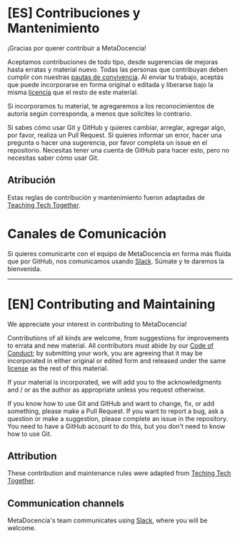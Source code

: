 
# [ES] Contribuciones y Mantenimiento 

¡Gracias por querer contribuir a MetaDocencia!

Aceptamos contribuciones de todo tipo, desde sugerencias de mejoras hasta erratas y material nuevo. Todas las personas que
contribuyan deben cumplir con nuestras [pautas de convivencia](CÓDIGO-DE-CONDUCTA.md).  Al enviar tu trabajo, aceptás que puede incorporarse en forma original o editada y liberarse bajo la misma [licencia](https://github.com/MetaDocencia/docs/blob/master/LICENCIA.md) que el resto de este material. 

Si incorporamos tu material, te agregaremos a los reconocimientos de autoría según corresponda, a menos que solicites lo contrario.

Si sabes cómo usar Git y GitHub y quieres cambiar, arreglar, agregar algo, por favor, realiza un Pull Request. Si quieres informar un error, hacer una pregunta o hacer una sugerencia, por favor completa un issue en el repositorio. Necesitas tener una cuenta de GitHub para hacer esto, pero no necesitas saber cómo usar Git.

## Atribución

Estas reglas de contribución y mantenimiento fueron adaptadas de [Teaching Tech Together](http://teachtogether.tech/#s:joining-contributing).

# Canales de Comunicación

Si quieres comunicarte con el equipo de MetaDocencia en forma más fluida que por GitHub, nos comunicamos usando [Slack](https://w3id.org/metadocencia/slack). Súmate y te daremos la bienvenida. 

--------------------------

# [EN] Contributing and Maintaining

We appreciate your interest in contributing to MetaDocencia!

Contributions of all kinds are welcome, from suggestions for improvements to errata and new material. All contributors must abide by our [Code of Conduct](CODE-OF-CONDUCT.md); by submitting your work, you are agreeing that it may be incorporated in either original or edited form and released under the same [license](https://github.com/MetaDocencia/docs/blob/master/english/LICENCE.md) as the rest of this material. 

If your material is incorporated, we will add you to the acknowledgments and / or as the author as appropriate unless you request otherwise.

If you know how to use Git and GitHub and want to change, fix, or add something, please make a Pull Request. If you want to report a bug, ask a question or make a suggestion, please complete an issue in the repository. You need to have a GitHub account to do this, but you don't need to know how to use Git.

## Attribution

These contribution and maintenance rules were adapted from [Teching Tech Together](http://teachtogether.tech/#s:joining-contributing).

## Communication channels

MetaDocencia's team communicates using [Slack](https://join.slack.com/t/metadocencia/shared_invite/zt-cq1hleoz-Ij2AgXKJBjg03sRuoxLhjg), where you will be welcome.
